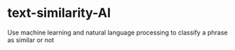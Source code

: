 # text-similarity-AI
Use machine learning and natural language processing to classify a phrase as similar or not
